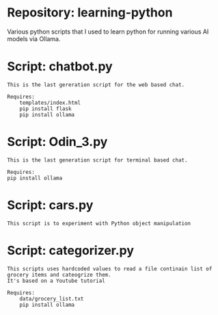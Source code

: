 # Repository: learning-python
Various python scripts that I used to learn python for running various AI models via Ollama.

# Script: chatbot.py 
    This is the last gereration script for the web based chat.
    
    Requires:
        templates/index.html
        pip install flask
        pip install ollama

# Script: Odin_3.py 
    This is the last generation script for terminal based chat.
    
    Requires:
    pip install ollama

# Script: cars.py
    This script is to experiment with Python object manipulation

# Script: categorizer.py
    This scripts uses hardcoded values to read a file continain list of grocery items and cateogrize them.
    It's based on a Youtube tutorial

    Requires:
        data/grocery_list.txt
        pip install ollama
        

